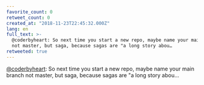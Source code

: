 ```yaml
---
favorite_count: 0
retweet_count: 0
created_at: "2018-11-23T22:45:32.000Z"
lang: en
full_text: >-
  @coderbyheart: So next time you start a new repo, maybe name your main branch
  not master, but saga, because sagas are "a long story abou…
retweeted: true
---
```


[@coderbyheart](https://twitter.com/coderbyheart): So next time you start a new
repo, maybe name your main branch not master, but saga, because sagas are "a
long story abou…

